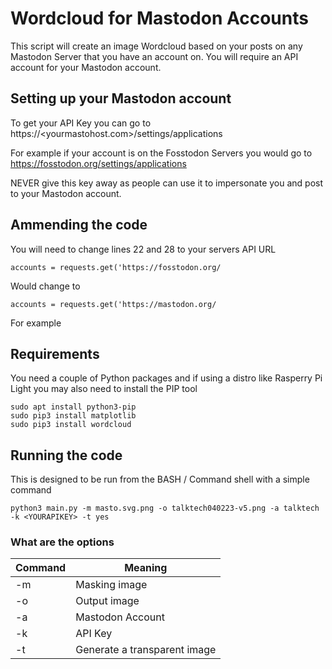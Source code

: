 # Wordcloud for Mastodon Accounts

This script will create an image Wordcloud based on your posts on any Mastodon Server that you have an account on.
You will require an API account for your Mastodon account.

## Setting up your Mastodon account

To get your API Key you can go to https://<yourmastohost.com>/settings/applications

For example if your account is on the Fosstodon Servers you would go to https://fosstodon.org/settings/applications

NEVER give this key away as people can use it to impersonate you and post to your Mastodon account.

## Ammending the code

You will need to change lines 22 and 28 to your servers API URL

```
accounts = requests.get('https://fosstodon.org/
```

Would change to 

```
accounts = requests.get('https://mastodon.org/
```

For example

## Requirements

You need a couple of Python packages and if using a distro like Rasperry Pi Light you may also need to install the PIP tool

```
sudo apt install python3-pip
sudo pip3 install matplotlib
sudo pip3 install wordcloud
```

## Running the code

This is designed to be run from the BASH / Command shell with a simple command

```
python3 main.py -m masto.svg.png -o talktech040223-v5.png -a talktech -k <YOURAPIKEY> -t yes
```

### What are the options

| Command | Meaning                      |
|---------|----------------------------- |
| -m      | Masking image                |
| -o      | Output image                 |
| -a      | Mastodon Account             |
| -k      | API Key                      |
| -t      | Generate a transparent image |



